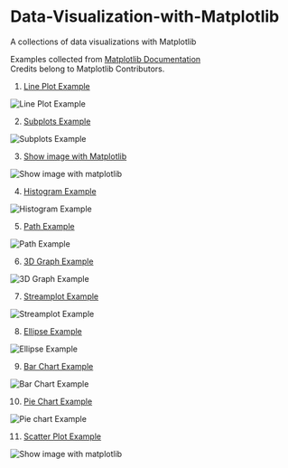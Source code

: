 # Data-Visualization-with-Matplotlib
A collections of data visualizations with Matplotlib

Examples collected from [Matplotlib Documentation](https://matplotlib.org/index.html)  
Credits belong to Matplotlib Contributors.

1. [Line Plot Example](https://github.com/KangboLu/Data-Visualization-with-Matplotlib/tree/master/1.%20line%20plot)

![Line Plot Example](./1.%20line%20plot/line-plot.png)

2. [Subplots Example](https://github.com/KangboLu/Data-Visualization-with-Matplotlib/tree/master/2.%20subplots)

![Subplots Example](./2.%20subplots/subplots.png)

3. [Show image with Matplotlib](https://github.com/KangboLu/Data-Visualization-with-Matplotlib/tree/master/3.%20show%20Image)

![Show image with matplotlib](./3.%20show%20Image/google.png)

4. [Histogram Example](https://github.com/KangboLu/Data-Visualization-with-Matplotlib/tree/master/4.%20histogram)

![Histogram Example](./4.%20histogram/histogram.png)

5. [Path Example](https://github.com/KangboLu/Data-Visualization-with-Matplotlib/tree/master/5.%20path)

![Path Example](./5.%20path/path.png)

6. [3D Graph Example](https://github.com/KangboLu/Data-Visualization-with-Matplotlib/tree/master/6.%203d%20graph)

![3D Graph Example](./6.%203d%20graph/3d_graph.png)

7. [Streamplot Example](https://github.com/KangboLu/Data-Visualization-with-Matplotlib/tree/master/7.%20streamplot)

![Streamplot Example](./7.%20streamplot/streamplot.png)

8. [Ellipse Example](https://github.com/KangboLu/Data-Visualization-with-Matplotlib/tree/master/8.%20ellipse)

![Ellipse Example](./8.%20ellipse/ellipse.png)

9. [Bar Chart Example](https://github.com/KangboLu/Data-Visualization-with-Matplotlib/tree/master/9.%20bar-chart)

![Bar Chart Example](./9.%20bar-chart/bar-chart.png)

10. [Pie Chart Example](https://github.com/KangboLu/Data-Visualization-with-Matplotlib/tree/master/10.%20pie-chart)

![Pie chart Example](./10.%20pie-chart/pie-chart.png)

11. [Scatter Plot Example](https://github.com/KangboLu/Data-Visualization-with-Matplotlib/tree/master/11.%20scatter-plot)

![Show image with matplotlib](./11.%20scatter-plot/scatter_plot.png)
